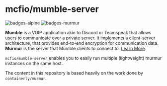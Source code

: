 # mcfio/mumble-server

![badges-alpine] ![badges-murmur]

**Mumble** is a VOIP application akin to Discord or Teamspeak that allows users to communicate over a private server. It implements a client-server architecture, that provides end-to-end encryption for communication data. **Murmur** is the server that Mumble clients to connect to.
[Learn More][vendor-mumble].

`mcfio/mumble-server` enables you to easily run multiple (lightweight) murmur
instances on the same host.

The content in this repository is based heavily on the work done by `containerly/murmur`.

[badges-alpine]: https://img.shields.io/badge/alpine-latest-green.svg?maxAge=2592000 "Alpine Linux"
[badges-murmur]: https://img.shields.io/badge/murmur-1.2.19-green.svg?maxAge=2592000 "Murmur v1.2.19"
[vendor-mumble]: http://wiki.mumble.info/wiki/Main_Page "Learn About Mumble"
